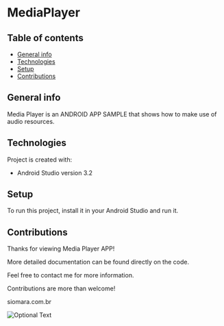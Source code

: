 # MediaPlayer

## Table of contents
* [General info](#general-info)
* [Technologies](#technologies)
* [Setup](#setup)
* [Contributions](#contributions)

## General info
Media Player is an ANDROID APP SAMPLE that shows how to make use of audio resources.

## Technologies
Project is created with:
* Android Studio version 3.2

## Setup
To run this project, install it in your Android Studio and run it.

## Contributions
Thanks for viewing Media Player APP!

More detailed documentation can be found directly on the code.

Feel free to contact me for more information.

Contributions are more than welcome!

siomara.com.br

![Optional Text](../master/app/src/main/res/readme-screenshots/mediaplayer_workspace.png)
